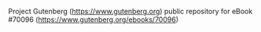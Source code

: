 Project Gutenberg (https://www.gutenberg.org) public repository for
eBook #70096 (https://www.gutenberg.org/ebooks/70096)
